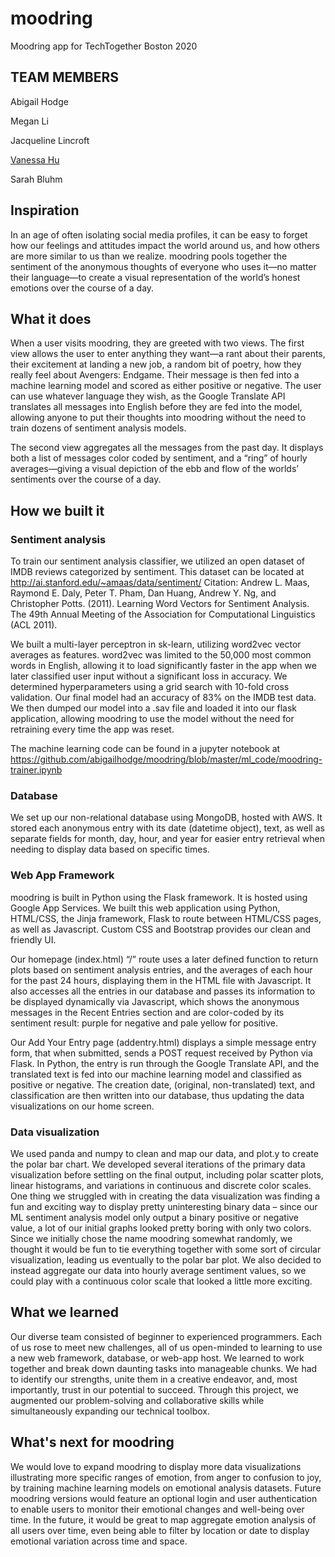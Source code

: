 # moodring
Moodring app for TechTogether Boston 2020

## TEAM MEMBERS
Abigail Hodge

Megan Li

Jacqueline Lincroft

<a href="github.com/vanessa-hu">Vanessa Hu</a>

Sarah Bluhm

## Inspiration
In an age of often isolating social media profiles, it can be easy to forget how our feelings and attitudes impact the world around us, and how others are more similar to us than we realize. moodring pools together the sentiment of the anonymous thoughts of everyone who uses it—no matter their language—to create a visual representation of the world’s honest emotions over the course of a day. 

## What it does
When a user visits moodring, they are greeted with two views. The first view allows the user to enter anything they want—a rant about their parents, their excitement at landing a new job, a random bit of poetry, how they really feel about Avengers: Endgame. Their message is then fed into a machine learning model and scored as either positive or negative. The user can use whatever language they wish, as the Google Translate API translates all messages into English before they are fed into the model, allowing anyone to put their thoughts into moodring without the need to train dozens of sentiment analysis models. 

The second view aggregates all the messages from the past day. It displays both a list of messages color coded by sentiment, and a “ring” of hourly averages—giving a visual depiction of the ebb and flow of the worlds’ sentiments over the course of a day.

## How we built it

### Sentiment analysis

To train our sentiment analysis classifier, we utilized an open dataset of IMDB reviews categorized by sentiment. This dataset can be located at http://ai.stanford.edu/~amaas/data/sentiment/ 
Citation: Andrew L. Maas, Raymond E. Daly, Peter T. Pham, Dan Huang, Andrew Y. Ng, and Christopher Potts. (2011). Learning Word Vectors for Sentiment Analysis. The 49th Annual Meeting of the Association for Computational Linguistics (ACL 2011).

We built a multi-layer perceptron in sk-learn, utilizing word2vec vector averages as features. word2vec was limited to the 50,000 most common words in English, allowing it to load significantly faster in the app when we later classified user input without a significant loss in accuracy. We determined hyperparameters using a grid search with 10-fold cross validation. Our final model had an accuracy of 83% on the IMDB test data. We then dumped our model into a .sav file and loaded it into our flask application, allowing moodring to use the model without the need for retraining every time the app was reset.

The machine learning code can be found in a jupyter notebook at https://github.com/abigailhodge/moodring/blob/master/ml_code/moodring-trainer.ipynb

### Database

We set up our non-relational database using MongoDB, hosted with AWS. It stored each anonymous entry with its date (datetime object), text, as well as separate fields for month, day, hour, and year for easier entry retrieval when needing to display data based on specific times.

### Web App Framework

moodring is built in Python using the Flask framework. It is hosted using Google App Services. We built this web application using Python, HTML/CSS, the Jinja framework, Flask to route between HTML/CSS pages, as well as Javascript. Custom CSS and Bootstrap provides our clean and friendly UI.

Our homepage (index.html) “/” route uses a later defined function to return plots based on sentiment analysis entries, and the averages of each hour for the past 24 hours, displaying them in the HTML file with Javascript. It also accesses all the entries in our database and passes its information to be displayed dynamically via Javascript, which shows the anonymous messages in the Recent Entries section and are color-coded by its sentiment result: purple for negative and pale yellow for positive. 

Our Add Your Entry page (addentry.html) displays a simple message entry form, that when submitted, sends a POST request received by Python via Flask. In Python, the entry is run through the Google Translate API, and the translated text is fed into our machine learning model and classified as positive or negative. The creation date, (original, non-translated) text, and classification are then written into our database, thus updating the data visualizations on our home screen. 


### Data visualization

We used panda and numpy to clean and map our data, and plot.y to create the polar bar chart.  We developed several iterations of the primary data visualization before settling on the final output, including polar scatter plots, linear histograms, and variations in continuous and discrete color scales.  One thing we struggled with in creating the data visualization was finding a fun and exciting way to display pretty uninteresting binary data – since our ML sentiment analysis model only output a binary positive or negative value, a lot of our initial graphs looked pretty boring with only two colors.  Since we initially chose the name moodring somewhat randomly, we thought it would be fun to tie everything together with some sort of circular visualization, leading us eventually to the polar bar plot.  We also decided to instead aggregate our data into hourly average sentiment values, so we could play with a continuous color scale that looked a little more exciting. 


## What we learned

Our diverse team consisted of beginner to experienced programmers. Each of us rose to meet new challenges, all of us open-minded to learning to use a new web framework, database, or web-app host. We learned to work together and break down daunting tasks into manageable chunks. We had to identify our strengths, unite them in a creative endeavor, and, most importantly, trust in our potential to succeed. Through this project, we augmented our problem-solving and collaborative skills while simultaneously expanding our technical toolbox. 


## What's next for moodring

We would love to expand moodring to display more data visualizations illustrating more specific ranges of emotion, from anger to confusion to joy, by training machine learning models on emotional analysis datasets. Future moodring versions would feature an optional login and user authentication to enable users to monitor their emotional changes and well-being over time. In the future, it would be great to map aggregate emotion analysis of all users over time, even being able to filter by location or date to display emotional variation across time and space.

